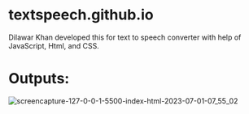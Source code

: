 # textspeech.github.io
Dilawar Khan developed this for text to speech converter with help of JavaScript, Html, and CSS.

# Outputs:


![screencapture-127-0-0-1-5500-index-html-2023-07-01-07_55_02](https://github.com/Dilawarkhaninfo/textspeech.github.io/assets/130894444/bf0eb7bf-16f7-43e3-a5a4-71ad3795253d)
